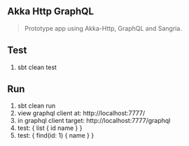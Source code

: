 Akka Http GraphQL
-----------------
>Prototype app using Akka-Http, GraphQL and Sangria.

Test
----
1. sbt clean test

Run
---
1. sbt clean run
2. view graphql client at: http://localhost:7777/
3. in graphql client target: http://localhost:7777/graphql
4. test: { list { id name } }
5. test: { find(id: 1) { name } }